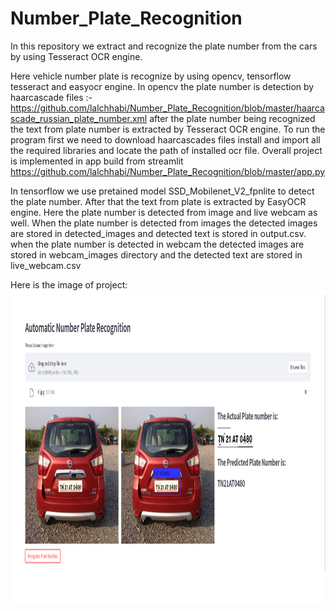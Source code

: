 # Number_Plate_Recognition
In this repository we extract and recognize the plate number from the cars by using Tesseract OCR engine.

Here vehicle number plate is recognize by using opencv, tensorflow tesseract and easyocr engine.
In opencv the plate number is detection by haarcascade files :- https://github.com/lalchhabi/Number_Plate_Recognition/blob/master/haarcascade_russian_plate_number.xml
after the plate number being recognized the text from plate number is extracted by Tesseract OCR engine. To run the program first we need to download haarcascades files 
install and import all the required libraries and locate the path of installed ocr file. Overall project is implemented in app build from streamlit 
https://github.com/lalchhabi/Number_Plate_Recognition/blob/master/app.py

In tensorflow we use pretained model SSD_Mobilenet_V2_fpnlite to detect the plate number. After that the text from plate is extracted by EasyOCR engine.
Here the plate number is detected from image and live webcam as well. When the plate number is detected from images the detected images are stored in 
detected_images and detected text is stored in output.csv.
when the plate number is detected in webcam the detected images are stored in webcam_images
directory and the detected text are stored in live_webcam.csv

Here is the image of project:
<img alt = 'coding' width = "1000" height = "500" src = "https://github.com/lalchhabi/Number_Plate_Recognition/blob/master/demo.png">
